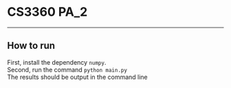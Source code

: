 # CS3360 PA_2

---
## How to run
First, install the dependency ``numpy``.  
Second, run the command ``python main.py``  
The results should be output in the command line
